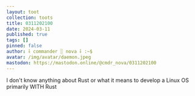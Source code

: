 ```yaml
---
layout: toot
collection: toots
title: 0311202100
date: 2024-03-11
published: true
tags: []
pinned: false
author: ⸸ commander ░ nova ⸸ :~$
avatar: /img/avatar/daemon.jpeg
mastodon: https://mastodon.online/@cmdr_nova/0311202100
---
```


I don't know anything about Rust or what it means to develop a Linux OS primarily WITH Rust
